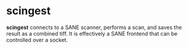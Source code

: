scingest
========

**scingest** connects to a SANE scanner, performs a scan, and saves the result as a combined tiff. It is effectively a SANE frontend that can be controlled over a socket.